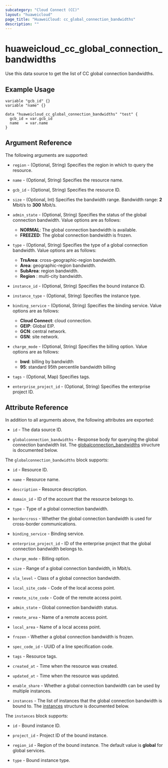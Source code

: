 ```yaml
---
subcategory: "Cloud Connect (CC)"
layout: "huaweicloud"
page_title: "HuaweiCloud: cc_global_connection_bandwidths"
description: ""
---
```


# huaweicloud_cc_global_connection_bandwidths

Use this data source to get the list of CC global connection bandwidths.

## Example Usage

```hcl
variable "gcb_id" {}
variable "name" {}

data "huaweicloud_cc_global_connection_bandwidths" "test" {
  gcb_id = var.gcb_id
  name   = var.name
}
```

## Argument Reference

The following arguments are supported:

* `region` - (Optional, String) Specifies the region in which to query the resource.

* `name` - (Optional, String) Specifies the resource name.

* `gcb_id` - (Optional, String) Specifies the resource ID.

* `size` - (Optional, Int) Specifies the bandwidth range.
  Bandwidth range: **2** Mbit/s to **300** Mbit/s.

* `admin_state` - (Optional, String) Specifies the status of the global connection bandwidth.
  Value options are as follows:
  + **NORMAL**: The global connection bandwidth is available.
  + **FREEZED**: The global connection bandwidth is frozen.

* `type` - (Optional, String) Specifies the type of a global connection bandwidth.
  Value options are as follows:
  + **TrsArea**: cross-geographic-region bandwidth.
  + **Area**: geographic-region bandwidth.
  + **SubArea**: region bandwidth.
  + **Region** : multi-city bandwidth.

* `instance_id` - (Optional, String) Specifies the bound instance ID.

* `instance_type` - (Optional, String) Specifies the instance type.

* `binding_service` - (Optional, String) Specifies the binding service.
  Value options are as follows:
  + **Cloud Connect**: cloud connection.
  + **GEIP**: Global EIP.
  + **GCN**: central network.
  + **GSN**: site network.

* `charge_mode` - (Optional, String) Specifies the billing option.
  Value options are as follows:
  + **bwd**: billing by bandwidth
  + **95**: standard 95th percentile bandwidth billing

* `tags` - (Optional, Map) Specifies tags.

* `enterprise_project_id` - (Optional, String) Specifies the enterprise project ID.

## Attribute Reference

In addition to all arguments above, the following attributes are exported:

* `id` - The data source ID.

* `globalconnection_bandwidths` - Response body for querying the global connection bandwidth list.
  The [globalconnection_bandwidths](#GlobalConnectionBandwidths) structure is documented below.

<a name="GlobalConnectionBandwidths"></a>
The `globalconnection_bandwidths` block supports:

* `id` - Resource ID.

* `name` - Resource name.

* `description` - Resource description.

* `domain_id` - ID of the account that the resource belongs to.

* `type` - Type of a global connection bandwidth.

* `bordercross` - Whether the global connection bandwidth is used for cross-border communications.

* `binding_service` - Binding service.

* `enterprise_project_id` - ID of the enterprise project that the global connection bandwidth belongs to.

* `charge_mode` - Billing option.

* `size` - Range of a global connection bandwidth, in Mbit/s.

* `sla_level` - Class of a global connection bandwidth.

* `local_site_code` - Code of the local access point.

* `remote_site_code` - Code of the remote access point.

* `admin_state` - Global connection bandwidth status.

* `remote_area` - Name of a remote access point.

* `local_area` - Name of a local access point.

* `frozen` - Whether a global connection bandwidth is frozen.

* `spec_code_id` - UUID of a line specification code.

* `tags` - Resource tags.

* `created_at` - Time when the resource was created.

* `updated_at` - Time when the resource was updated.

* `enable_share` - Whether a global connection bandwidth can be used by multiple instances.

* `instances` - The list of instances that the global connection bandwidth is bound to.
  The [instances](#GlobalConnectionBandwidth_Instances) structure is documented below.

<a name="GlobalConnectionBandwidth_Instances"></a>
The `instances` block supports:

* `id` - Bound instance ID.

* `project_id` - Project ID of the bound instance.

* `region_id` - Region of the bound instance. The default value is **global** for global services.

* `type` - Bound instance type.

